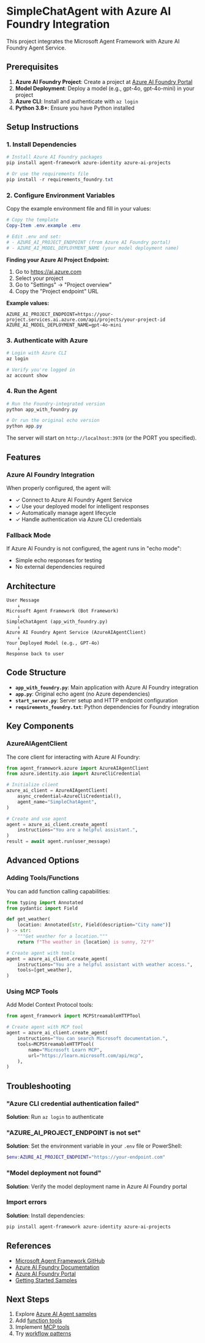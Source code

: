 # SimpleChatAgent with Azure AI Foundry Integration

This project integrates the Microsoft Agent Framework with Azure AI Foundry Agent Service.

## Prerequisites

1. **Azure AI Foundry Project**: Create a project at [Azure AI Foundry Portal](https://ai.azure.com)
2. **Model Deployment**: Deploy a model (e.g., gpt-4o, gpt-4o-mini) in your project
3. **Azure CLI**: Install and authenticate with `az login`
4. **Python 3.8+**: Ensure you have Python installed

## Setup Instructions

### 1. Install Dependencies

```powershell
# Install Azure AI Foundry packages
pip install agent-framework azure-identity azure-ai-projects

# Or use the requirements file
pip install -r requirements_foundry.txt
```

### 2. Configure Environment Variables

Copy the example environment file and fill in your values:

```powershell
# Copy the template
Copy-Item .env.example .env

# Edit .env and set:
# - AZURE_AI_PROJECT_ENDPOINT (from Azure AI Foundry portal)
# - AZURE_AI_MODEL_DEPLOYMENT_NAME (your model deployment name)
```

**Finding your Azure AI Project Endpoint:**
1. Go to https://ai.azure.com
2. Select your project
3. Go to "Settings" → "Project overview"
4. Copy the "Project endpoint" URL

**Example values:**
```
AZURE_AI_PROJECT_ENDPOINT=https://your-project.services.ai.azure.com/api/projects/your-project-id
AZURE_AI_MODEL_DEPLOYMENT_NAME=gpt-4o-mini
```

### 3. Authenticate with Azure

```powershell
# Login with Azure CLI
az login

# Verify you're logged in
az account show
```

### 4. Run the Agent

```powershell
# Run the Foundry-integrated version
python app_with_foundry.py

# Or run the original echo version
python app.py
```

The server will start on `http://localhost:3978` (or the PORT you specified).

## Features

### Azure AI Foundry Integration

When properly configured, the agent will:
- ✓ Connect to Azure AI Foundry Agent Service
- ✓ Use your deployed model for intelligent responses
- ✓ Automatically manage agent lifecycle
- ✓ Handle authentication via Azure CLI credentials

### Fallback Mode

If Azure AI Foundry is not configured, the agent runs in "echo mode":
- Simple echo responses for testing
- No external dependencies required

## Architecture

```
User Message
    ↓
Microsoft Agent Framework (Bot Framework)
    ↓
SimpleChatAgent (app_with_foundry.py)
    ↓
Azure AI Foundry Agent Service (AzureAIAgentClient)
    ↓
Your Deployed Model (e.g., GPT-4o)
    ↓
Response back to user
```

## Code Structure

- **`app_with_foundry.py`**: Main application with Azure AI Foundry integration
- **`app.py`**: Original echo agent (no Azure dependencies)
- **`start_server.py`**: Server setup and HTTP endpoint configuration
- **`requirements_foundry.txt`**: Python dependencies for Foundry integration

## Key Components

### AzureAIAgentClient

The core client for interacting with Azure AI Foundry:

```python
from agent_framework.azure import AzureAIAgentClient
from azure.identity.aio import AzureCliCredential

# Initialize client
azure_ai_client = AzureAIAgentClient(
    async_credential=AzureCliCredential(),
    agent_name="SimpleChatAgent",
)

# Create and use agent
agent = azure_ai_client.create_agent(
    instructions="You are a helpful assistant.",
)
result = await agent.run(user_message)
```

## Advanced Options

### Adding Tools/Functions

You can add function calling capabilities:

```python
from typing import Annotated
from pydantic import Field

def get_weather(
    location: Annotated[str, Field(description="City name")]
) -> str:
    """Get weather for a location."""
    return f"The weather in {location} is sunny, 72°F"

# Create agent with tools
agent = azure_ai_client.create_agent(
    instructions="You are a helpful assistant with weather access.",
    tools=[get_weather],
)
```

### Using MCP Tools

Add Model Context Protocol tools:

```python
from agent_framework import MCPStreamableHTTPTool

# Create agent with MCP tool
agent = azure_ai_client.create_agent(
    instructions="You can search Microsoft documentation.",
    tools=MCPStreamableHTTPTool(
        name="Microsoft Learn MCP",
        url="https://learn.microsoft.com/api/mcp",
    ),
)
```

## Troubleshooting

### "Azure CLI credential authentication failed"

**Solution**: Run `az login` to authenticate

### "AZURE_AI_PROJECT_ENDPOINT is not set"

**Solution**: Set the environment variable in your `.env` file or PowerShell:
```powershell
$env:AZURE_AI_PROJECT_ENDPOINT="https://your-endpoint.com"
```

### "Model deployment not found"

**Solution**: Verify the model deployment name in Azure AI Foundry portal

### Import errors

**Solution**: Install dependencies:
```powershell
pip install agent-framework azure-identity azure-ai-projects
```

## References

- [Microsoft Agent Framework GitHub](https://github.com/microsoft/agent-framework)
- [Azure AI Foundry Documentation](https://learn.microsoft.com/azure/ai-foundry/)
- [Azure AI Foundry Portal](https://ai.azure.com)
- [Getting Started Samples](https://github.com/microsoft/agent-framework/tree/main/python/samples/getting_started)

## Next Steps

1. Explore [Azure AI Agent samples](https://github.com/microsoft/agent-framework/tree/main/python/samples/getting_started/agents/azure_ai)
2. Add [function tools](https://github.com/microsoft/agent-framework/tree/main/python/samples/getting_started/agents/azure_ai/azure_ai_with_function_tools.py)
3. Implement [MCP tools](https://github.com/microsoft/agent-framework/tree/main/python/samples/getting_started/agents/azure_ai/azure_ai_with_local_mcp.py)
4. Try [workflow patterns](https://github.com/microsoft/agent-framework/tree/main/python/samples/getting_started/workflows)
